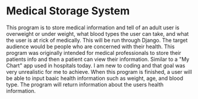# Medical Storage System
 This program is to store medical information and tell of an adult user is overweight or under weight, what blood types the user can take, and what the user is at rick of medically. This will be run through Django. The target audience would be people who are concerned with their health. This program was originally intended for medical professionals to store their patients info and then a patient can view their information. Similar to a "My Chart" app used in hospitals today. I am new to coding and that goal was very unrealistic for me to achieve. 
When this program is finished, a user will be able to input baaic health information such as weight, age, and blood type. The program will return information about the users health information. 
